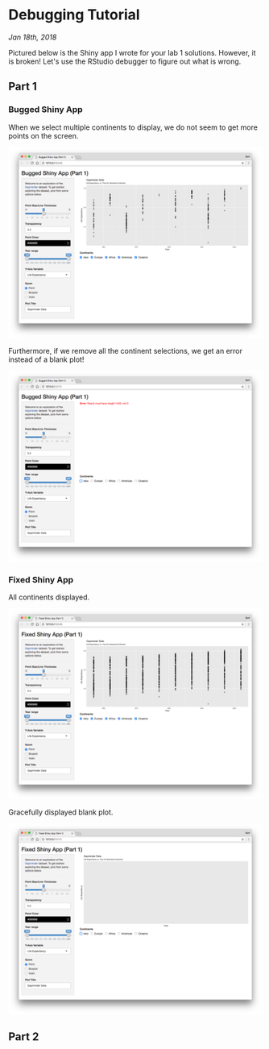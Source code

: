 # Debugging Tutorial

_Jan 18th, 2018_

Pictured below is the Shiny app I wrote for your lab 1 solutions. However, it is broken! Let's use the RStudio debugger to figure out what is wrong.

## Part 1

### Bugged Shiny App

When we select multiple continents to display, we do not seem to get more points on the screen.

![Bugged Shiny App](screenshots/1_bug.png)

Furthermore, if we remove all the continent selections, we get an error instead of a blank plot!

![Bugged Shiny App - Second Error](screenshots/1_bug_2.png)

### Fixed Shiny App

All continents displayed.

![Working Shiny App](screenshots/1_fix.png)

Gracefully displayed blank plot.

![Working Shiny App](screenshots/1_fix_2.png)

## Part 2
